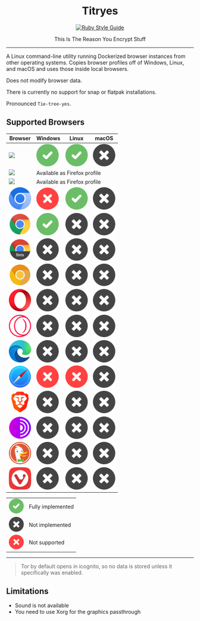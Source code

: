 <div align="center">
<h1>Titryes</h1>

[![Ruby Style Guide](https://img.shields.io/badge/code_style-rubocop-brightgreen.svg)](https://github.com/rubocop/rubocop)

<p>
    This Is The Reason You Encrypt Stuff
</p>
</div>

---

A Linux command-line utility running Dockerized browser instances from other operating systems.
Copies browser profiles off of Windows, Linux, and macOS and uses those inside local browsers.

Does not modify browser data.

There is currently no support for snap or flatpak installations.

Pronounced `Tie-tree-yes`.

## Supported Browsers

<table>
    <thead>
        <tr>
            <th>Browser</th>
            <th>Windows</th>
            <th>Linux</th>
            <th>macOS</th>
        </tr>
    </thead>
    <tbody>
        <tr>
            <td><img src="svg/browser/firefox.svg" width="60"></td>
            <td><img src="svg/supported.svg" width="60"></td>
            <td><img src="svg/supported.svg" width="60"></td>
            <td><img src="svg/not-implemented.svg" width="60"></td>
        </tr>
        <tr>
            <td><img src="svg/browser/firefox-developer-edition.svg" width="60"></td>
            <td colspan="3">Available as Firefox profile</td>
        </tr>
        <tr>
            <td><img src="svg/browser/firefox-nightly.svg" width="60"></td>
            <td colspan="3">Available as Firefox profile</td>
        </tr>
        <tr>
            <td><img src="svg/browser/chromium.svg" width="60"></td>
            <td><img src="svg/not-supported.svg" width="60"></td>
            <td><img src="svg/supported.svg" width="60"></td>
            <td><img src="svg/not-implemented.svg" width="60"></td>
        </tr>
        <tr>
            <td><img src="svg/browser/chrome.svg" width="60"></td>
            <td><img src="svg/supported.svg" width="60"></td>
            <td><img src="svg/not-implemented.svg" width="60"></td>
            <td><img src="svg/not-implemented.svg" width="60"></td>
        </tr>
        <tr>
            <td><img src="svg/browser/chrome-beta.svg" width="60"></td>
            <td><img src="svg/not-implemented.svg" width="60"></td>
            <td><img src="svg/not-implemented.svg" width="60"></td>
            <td><img src="svg/not-implemented.svg" width="60"></td>
        </tr>
        <tr>
            <td><img src="svg/browser/chrome-canary.svg" width="60"></td>
            <td><img src="svg/not-implemented.svg" width="60"></td>
            <td><img src="svg/not-implemented.svg" width="60"></td>
            <td><img src="svg/not-implemented.svg" width="60"></td>
        </tr>
        <tr>
            <td><img src="svg/browser/opera.svg" width="60"></td>
            <td><img src="svg/not-implemented.svg" width="60"></td>
            <td><img src="svg/not-implemented.svg" width="60"></td>
            <td><img src="svg/not-implemented.svg" width="60"></td>
        </tr>
        <tr>
            <td><img src="svg/browser/opera-gx.svg" width="60"></td>
            <td><img src="svg/not-implemented.svg" width="60"></td>
            <td><img src="svg/not-implemented.svg" width="60"></td>
            <td><img src="svg/not-implemented.svg" width="60"></td>
        </tr>
        <tr>
            <td><img src="svg/browser/edge.svg" width="60"></td>
            <td><img src="svg/not-implemented.svg" width="60"></td>
            <td><img src="svg/not-implemented.svg" width="60"></td>
            <td><img src="svg/not-implemented.svg" width="60"></td>
        </tr>
        <tr>
            <td><img src="svg/browser/safari.svg" width="60"></td>
            <td><img src="svg/not-supported.svg" width="60"></td>
            <td><img src="svg/not-supported.svg" width="60"></td>
            <td><img src="svg/not-implemented.svg" width="60"></td>
        </tr>
        <tr>
            <td><img src="svg/browser/brave.svg" width="60"></td>
            <td><img src="svg/not-implemented.svg" width="60"></td>
            <td><img src="svg/not-implemented.svg" width="60"></td>
            <td><img src="svg/not-implemented.svg" width="60"></td>
        </tr>
        <tr>
            <td><img src="svg/browser/tor.svg" width="60"></td>
            <td><img src="svg/not-implemented.svg" width="60"></td>
            <td><img src="svg/not-implemented.svg" width="60"></td>
            <td><img src="svg/not-implemented.svg" width="60"></td>
        </tr>
        <tr>
            <td><img src="svg/browser/duckduckgo.svg" width="60"></td>
            <td><img src="svg/not-implemented.svg" width="60"></td>
            <td><img src="svg/not-implemented.svg" width="60"></td>
            <td><img src="svg/not-implemented.svg" width="60"></td>
        </tr>
        <tr>
            <td><img src="svg/browser/vivaldi.svg" width="60"></td>
            <td><img src="svg/not-implemented.svg" width="60"></td>
            <td><img src="svg/not-implemented.svg" width="60"></td>
            <td><img src="svg/not-implemented.svg" width="60"></td>
        </tr>
    </tbody>
</table>

<table>
    <tbody>
        <tr>
            <td><img src="svg/supported.svg" width="40"></td>
            <td>Fully implemented</td>
        </tr>
        <tr>
            <td><img src="svg/not-implemented.svg" width="40"></td>
            <td>Not implemented</td>
        </tr>
        <tr>
            <td><img src="svg/not-supported.svg" width="40"></td>
            <td>Not supported</td>
        </tr>
    </tbody>
</table>

---

> Tor by default opens in icognito, so no data is stored unless it specifically was enabled.

## Limitations

- Sound is not available
- You need to use Xorg for the graphics passthrough
